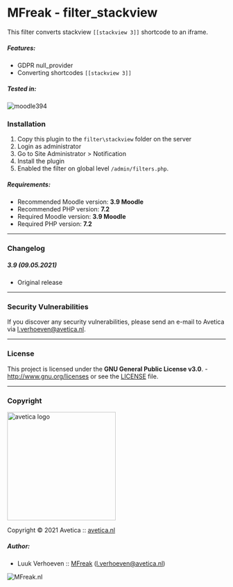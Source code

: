 # MFreak - filter_stackview

This filter converts stackview `[[stackview 3]]` shortcode to an iframe.

##### Features:

- GDPR null_provider
- Converting shortcodes `[[stackview 3]]`

##### Tested in:

![moodle394](https://img.shields.io/badge/moodle-3.94-blue.svg)

### Installation

1. Copy this plugin to the `filter\stackview` folder on the server
2. Login as administrator
3. Go to Site Administrator > Notification
4. Install the plugin
5. Enabled the filter on global level `/admin/filters.php`.

##### Requirements:

* Recommended Moodle version: **3.9 Moodle**
* Recommended PHP version: **7.2**
* Required Moodle version: **3.9 Moodle**
* Required PHP version: **7.2**

---
### Changelog

##### 3.9 (09.05.2021)
* Original release 

---
### Security Vulnerabilities
If you discover any security vulnerabilities, please send an e-mail to Avetica via l.verhoeven@avetica.nl.

---
### License

This project is licensed under the **GNU General Public License v3.0**. - http://www.gnu.org/licenses or see
the [LICENSE](LICENSE) file.

---
### Copyright

<img src="https://avetica.nl/logo.svg" alt="avetica logo" width="250px">

Copyright © 2021 Avetica :: [avetica.nl](https://avetica.nl/)

##### Author:
* Luuk Verhoeven :: [MFreak](https://mfreak.nl/) (l.verhoeven@avetica.nl)

![MFreak.nl](https://MFreak.nl/logo_small.png)